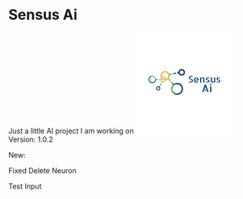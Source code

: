 # Sensus Ai
Just a little AI project I am working on
![alt text](https://raw.githubusercontent.com/Josh194/Ai/master/FFNN/src/images/logo.png)
Version: 1.0.2

New:

Fixed Delete Neuron

Test Input